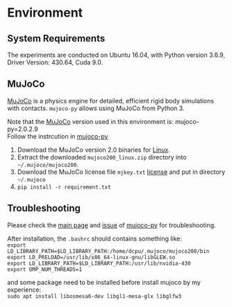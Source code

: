 # Environment 
## System Requirements
The experiments are conducted on Ubuntu 16.04, with Python version 3.6.9, Driver Version: 430.64, Cuda 9.0.

## MuJoCo
[MuJoCo](http://mujoco.org/) is a physics engine for detailed, efficient rigid body simulations with contacts.
`mujoco-py` allows using MuJoCo from Python 3.

Note that the [MuJoCo](http://mujoco.org/) version used in this environment is: mujoco-py=2.0.2.9  
Follow the instrcution in [mujoco-py](https://github.com/openai/mujoco-py#install-mujoco)
1. Download the MuJoCo version 2.0 binaries for
   [Linux](https://roboti.us/download.html).
1. Extract the downloaded `mujoco200_linux.zip` directory into `~/.mujoco/mujoco200`.
1. Download the MuJoCo license file `mjkey.txt` [license](https://roboti.us/license.html) and put in directory `~/.mujoco`
1. `pip install -r requirement.txt`

## Troubleshooting
Please check the [main page](https://github.com/openai/mujoco-py#install-mujoco) and [issue](https://github.com/openai/mujoco-py/issues) of [mujoco-py](https://github.com/openai/mujoco-py#install-mujoco) for troubleshooting.

After installation, the `.bashrc` should contains something like: \
`export LD_LIBRARY_PATH=$LD_LIBRARY_PATH:/home/dcpu/.mujoco/mujoco200/bin`  
`export LD_PRELOAD=/usr/lib/x86_64-linux-gnu/libGLEW.so`  
`export LD_LIBRARY_PATH=$LD_LIBRARY_PATH:/usr/lib/nvidia-430`  
`export OMP_NUM_THREADS=1`  

and some package need to be installed before install mujoco by my experience:  
`sudo apt install libosmesa6-dev libgl1-mesa-glx libglfw3`



 